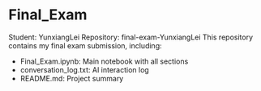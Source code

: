 # Final_Exam
Student: YunxiangLei
Repository: final-exam-YunxiangLei
This repository contains my final exam submission, including:
- Final_Exam.ipynb: Main notebook with all sections
- conversation_log.txt: AI interaction log
- README.md: Project summary
